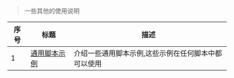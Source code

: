 > 一些其他的使用说明

| 序号 | 标题                                              | 描述                                                |
| ---- | ------------------------------------------------- | --------------------------------------------------- |
| 1    | [通用脚本示例](zh-cn/other/common-script-demo.md) | 介绍一些通用脚本示例,这些示例在任何脚本中都可以使用 |
